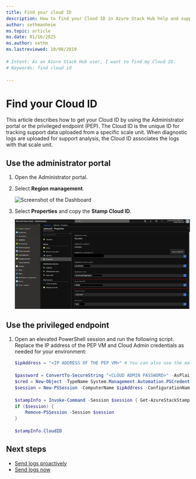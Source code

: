 ```yaml
---
title: Find your cloud ID  
description: How to find your Cloud ID in Azure Stack Hub help and support.
author: sethmanheim
ms.topic: article
ms.date: 01/16/2025
ms.author: sethm
ms.lastreviewed: 10/08/2019

# Intent: As an Azure Stack Hub user, I want to find my Cloud ID.
# Keywords: find cloud id

---
```

# Find your Cloud ID

This article describes how to get your Cloud ID by using the Administrator portal or the privileged endpoint (PEP). The Cloud ID is the unique ID for tracking support data uploaded from a specific scale unit. When diagnostic logs are uploaded for support analysis, the Cloud ID associates the logs with that scale unit.

## Use the administrator portal

1. Open the Administrator portal.
1. Select **Region management**.

   ![Screenshot of the Dashboard](./media/azure-stack-automatic-log-collection/dashboard.png)

1. Select **Properties** and copy the **Stamp Cloud ID**.

   ![Screenshot of Region properties with Stamp Cloud ID](media/azure-stack-automatic-log-collection/region-properties-blade-with-stamp-cloud-id.png)

## Use the privileged endpoint

1. Open an elevated PowerShell session and run the following script. Replace the IP address of the PEP VM and Cloud Admin credentials as needed for your environment:

   ```powershell
   $ipAddress = "<IP ADDRESS OF THE PEP VM>" # You can also use the machine name instead of IP here.

   $password = ConvertTo-SecureString "<CLOUD ADMIN PASSWORD>" -AsPlainText -Force
   $cred = New-Object -TypeName System.Management.Automation.PSCredential ("<DOMAIN NAME>\CloudAdmin", $password)
   $session = New-PSSession -ComputerName $ipAddress -ConfigurationName PrivilegedEndpoint -Credential $cred -SessionOption (New-PSSessionOption -Culture en-US -UICulture en-US)

   $stampInfo = Invoke-Command -Session $session { Get-AzureStackStampInformation }
   if ($session) {
       Remove-PSSession -Session $session
   }

   $stampInfo.CloudID
   ```

## Next steps

- [Send logs proactively](./diagnostic-log-collection.md#send-logs-proactively)
- [Send logs now](./diagnostic-log-collection.md#send-logs-now)
